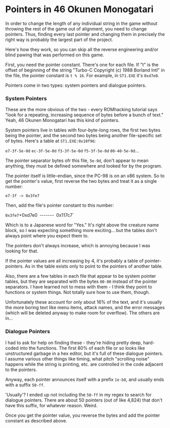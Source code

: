 # Pointers in 46 Okunen Monogatari #
In order to change the length of any individual string in the game without throwing the rest of the game out of alignment, you need to change pointers. Thus, finding every last pointer and changing them in precisely the right way is probably the largest part of the project.

Here's how they work, so you can skip all the reverse engineering and/or blind pawing that was performed on this game.

First, you need the pointer constant. There's one for each file. If "t" is the offset of beginning of the string "Turbo-C Copyright (c) 1988 Borland Intl" in the file, the pointer constant is `t % 16`. For example, in `ST1.EXE` it's `0xd7e0`.

Pointers come in two types: system pointers and dialogue pointers.

### System Pointers ###
These are the more obvious of the two - every ROMhacking tutorial says "look for a repeating, increasing sequence of bytes before a bunch of text." Yeah, 46 Okunen Monogatari has this kind of pointers.

System pointers live in tables with four-byte-long rows, the first two bytes being the pointer, and the second two bytes being another file-specific set of bytes. Here's a table at `ST1.EXE:0x10f96`:

`e7-3f-5e-0d`
`ec-3f-5e-0d`
`f3-3f-5e-0d`
`f5-3f-5e-0d`
`00-40-5e-0d`...

The pointer separator bytes ofr this file, `5e-0d`, don't appear to mean anything, they must be defined somewhere and looked for by the program.

The pointer itself is little-endian, since the PC-98 is on an x86 system. So to get the pointer's value, first reverse the two bytes and treat it as a single number:

`e7-3f -> 0x3fe7`

Then, add the file's pointer constant to this number:

` 0x3fe7
`+0xd7e0`
`-------`
`0x117c7`

Which is to a Japanese word for "Yes." It's right above the creature name block, so I was expecting something more exciting... but the tables don't always point where you expect them to.

The pointers don't always increase, which is annoying because I was looking for that.

If the pointer values are all increasing by 4, it's probably a table of pointer-pointers. As in the table exists only to point to the pointers of another table.

Also, there are a few tables in each file that appear to be system pointer tables, but they are separated with the bytes `00-00` instead of the pointer separators. I have learned not to mess with them - I think they point to functions or system things. Not totally sure how to use them, though.

Unfortunately these account for only about 16% of the text, and it's usually the more boring text like menu items, attack names, and the error messages (which will be deleted anyway to make room for overflow). The others are in...

### Dialogue Pointers ###
I had to ask for help on finding these - they're hiding pretty deep, hard-coded into the functions. The first 80% of each file or so looks like unstructured garbage in a hex editor, but it's full of these dialogue pointers. I assume various other things like timing, what pitch "scrolling noise" happens while the string is printing, etc. are controlled in the code adjacent to the pointers.

Anyway, each pointer announces itself with a prefix `1e-b8`, and usually ends with a suffix `50-ff`.

'Usually'? I ended up not including the `50-ff` in my regex to search for dialogue pointers. There are about 50 pointers (out of like 4,824) that don't have this suffix, for whatever reason. Weird.

Once you get the pointer value, you reverse the bytes and add the pointer constant as described above.